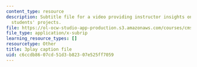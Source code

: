 ```yaml
---
content_type: resource
description: Subtitle file for a video providing instructor insights on assessing
  students' projects.
file: https://ol-ocw-studio-app-production.s3.amazonaws.com/courses/cms-611j-creating-video-games-fall-2014/c6ccdb8607cd51d3b82307e525ff7059_HpeJ1h0V1RE.vtt
file_type: application/x-subrip
learning_resource_types: []
resourcetype: Other
title: 3play caption file
uid: c6ccdb86-07cd-51d3-b823-07e525ff7059
---
```


